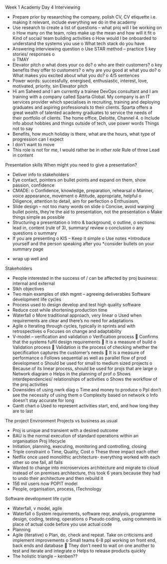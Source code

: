 Week 1 Academy Day 4
Interviewing 
-	Prepare prior by researching the company, polish CV, CV etiquette i.e. making it relevant, include everything we do in the academy 
-	Use research to create a list of questions – what proj will I be working on
o	How many on the team, roles make up the mean and how will it fit
o	Kind of social/ team building activities
o	How would I be onboarded to understand the systems you use
o	What tech stack do you have
-	Answering interviewing question
o	Use STAR method – practice 5 key stories/ responses 
o	
o	TMAY
-	Elevator pitch 
o	what does your co do?
o	who are their customers?
o	key benefits they offer to customers?
o	 why are you good at what you do?
o	What makes you excited about what you do?
o	4/5 sentences
-	Power words: successfully, energised, enthusiastic, interest, love, motivated, priority, sin
Elevator pitch
-	Hi am Saheed and I am currently a trainee DevOps consultant and I am training with a company called Sparta Global. My company is an IT services provider which specialises in recruiting, training and deploying graduates and aspiring professionals to their clients. Sparta offers a great wealth of talented academy graduates to service the needs of their portfolio of clients. The home office, Deloitte, Channel 4.
o	Include info about hobbies and things outside of tech, use power words
Things not to say
-	Benefits, how much holiday is there, what are the hours, what type of progression can I expect
-	I don’t want to move
-	This role is not for me, I would rather be in *other role*
Rule of three
Lead in content 

Presentation skills
When might you need to give a presentation?
-	Deliver info to stakeholders
-	Eye contact, pointers on bullet points and expand on them, show passion, confidence
-	CMADE:
o	Confidence, knowledge, preparation, rehearsal
o	Manner, voice appearance, movement
o	Attitude, appropriate, helpful
o	Diligence, attention to detail, aim for perfection
o	Enthusiasm, 
-	Slide design – not too many words on slide
o	Concise, avoid warping bullet points, they’re the aid to presentation, not the presentation
o	Make things simple as possible
-	Structuring a presentation
o	Intro & background, 
o	outline, 
o	sections: lead in, content (rule of 3), summary/ review
o	conclusion
o	any questions
o	summary
-	If you are presenting
o	KIS – Keep it simple
o	Use notes
*Introduce yourself and the person speaking after you
*consider bullets on your summary page
* wrap up well and 

Stakeholders
-	People interested in the success of / can be affected by proj business: internal and external
-	Stkh objectives
-	Two main examples of stkh mgmt – agreeing deliverables
Software development life cycles
-	Process used to design develop and test high quality software
-	Reduce cost while shortening production time
-	Waterfall
o	More traditional approach, very linear
o	Used when requirements are clear and there’s no need for adaptations
-	Agile
o	Iterating through cycles, typically in sprints and with retrospectives
o	Focuses on change and adaptability
-	V-model – verification and validation
o	Verification process
	Confirms that the systems fulfil design requirements
	It is a measure of build
o	Validation process
	Validation is the process of checking whether the specification captures the customer’s needs
	It is a measure of performance
o	Follows sequential as well as parallel flow of prod development
o	Should be used for small to medium sized projects
o	Because of its linear process, should be used for projs that are large
o	
Network diagram
o	Helps in the planning of prof
o	Shows interdependencies/ relationships of activities
o	Shows the workflow of the proj activities
-	Downsides of using nwrk diag
o	Time and money to produce
o	Ppl don’t see the necessity of using them
o	Complexity based on network
o	Info doesn’t stay accurate for long
-	Gantt chart
o	Used to represent activities start, end, and how long they are to last

The project Environment
Projects vs business as usual
-	Proj is unique and transient with a desired outcome
-	BAU is the normal execution of standard operations within an organisation
Proj lifecycle
-	Initiation, planning, executing, monitoring and controlling, closing
-	Triple constraint
o	Time, Quality, Cost
o	These three impact each other 
-	Netflix once used monolithic architecture- everything worked with each other so one fail, all fails
-	Wanted to change into microservices architecture and migrate to cloud instead of on premises architecture, this took 6 years because they had to undo their architecture and then rebuild it
-	156 mil users now
POPIT model
-	People, organisation, process, ITechnology

Software development life cycle
-	Waterfall, v model, agile
-	Waterfall
o	System requirements, software reqr, analysis, programme design, coding, testing, operations
o	Pseudo coding, using comments in place of actual code before you use actual code
-	Planning
-	Agile (iterative)
o	Plan, do, check and repeat. Take on criticisms and implement improvements
o	Small teams 6-8 ppl working on front end, back ends and database
	They don’t need to wait on one another to test and iterate and integrate
o	Helps to release products quickly
-	The holistic triangle – kenben??
